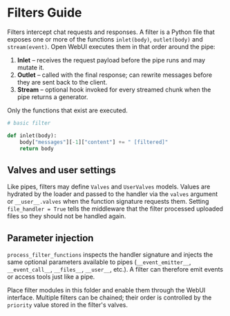 # Filters Guide

Filters intercept chat requests and responses. A filter is a Python file that exposes one or more of the functions `inlet(body)`, `outlet(body)` and `stream(event)`. Open WebUI executes them in that order around the pipe:

1. **Inlet** – receives the request payload before the pipe runs and may mutate it.
2. **Outlet** – called with the final response; can rewrite messages before they are sent back to the client.
3. **Stream** – optional hook invoked for every streamed chunk when the pipe returns a generator.

Only the functions that exist are executed.

```python
# basic filter

def inlet(body):
    body["messages"][-1]["content"] += " [filtered]"
    return body
```

## Valves and user settings

Like pipes, filters may define `Valves` and `UserValves` models. Values are hydrated by the loader and passed to the handler via the `valves` argument or `__user__.valves` when the function signature requests them. Setting `file_handler = True` tells the middleware that the filter processed uploaded files so they should not be handled again.

## Parameter injection

`process_filter_functions` inspects the handler signature and injects the same optional parameters available to pipes (`__event_emitter__`, `__event_call__`, `__files__`, `__user__`, etc.). A filter can therefore emit events or access tools just like a pipe.

Place filter modules in this folder and enable them through the WebUI interface. Multiple filters can be chained; their order is controlled by the `priority` value stored in the filter's valves.
